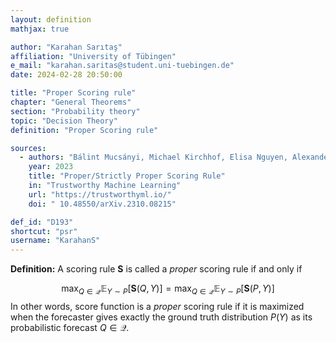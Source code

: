 ```yaml
---
layout: definition
mathjax: true

author: "Karahan Sarıtaş"
affiliation: "University of Tübingen"
e_mail: "karahan.saritas@student.uni-tuebingen.de"
date: 2024-02-28 20:50:00

title: "Proper Scoring rule"
chapter: "General Theorems"
section: "Probability theory"
topic: "Decision Theory"
definition: "Proper Scoring rule"

sources:
  - authors: "Bálint Mucsányi, Michael Kirchhof, Elisa Nguyen, Alexander Rubinstein, Seong Joon Oh"
    year: 2023
    title: "Proper/Strictly Proper Scoring Rule"
    in: "Trustworthy Machine Learning"
    url: "https://trustworthyml.io/"
    doi: " 10.48550/arXiv.2310.08215"

def_id: "D193"
shortcut: "psr"
username: "KarahanS"
---
```



**Definition:** A scoring rule $\mathbf{S}$ is called a _proper_ scoring rule if and only if 

$$
\max_{Q \in \mathcal{Q}} \mathbb{E}_{Y \sim P}[\mathbf{S}(Q, Y)] = \max_{Q \in \mathcal{Q}} \mathbb{E}_{Y \sim P}[\mathbf{S}(P, Y)]
$$
In other words, score function is a _proper_ scoring rule if it is maximized when the forecaster gives exactly the ground truth distribution $P(Y)$ as its probabilistic forecast $Q \in \mathcal{Q}$.

